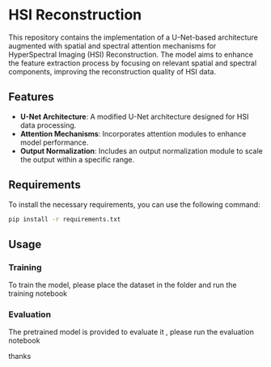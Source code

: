 # HSI Reconstruction

This repository contains the implementation of a U-Net-based architecture augmented with spatial and spectral attention mechanisms for HyperSpectral Imaging (HSI) Reconstruction. The model aims to enhance the feature extraction process by focusing on relevant spatial and spectral components, improving the reconstruction quality of HSI data.

## Features

- **U-Net Architecture**: A modified U-Net architecture designed for HSI data processing.
- **Attention Mechanisms**: Incorporates attention modules to enhance model performance.
- **Output Normalization**: Includes an output normalization module to scale the output within a specific range.

## Requirements

To install the necessary requirements, you can use the following command:

```bash
pip install -r requirements.txt
```

## Usage

### Training

To train the model, please place the dataset in the folder and run the training notebook

### Evaluation

The pretrained model is provided to evaluate it , please run the evaluation notebook

thanks
